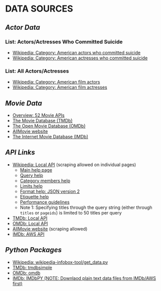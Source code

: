 # DATA SOURCES

## ***Actor Data***

### List: Actors/Actresses Who Committed Suicide
* [Wikipedia: Category: American actors who committed suicide](https://en.wikipedia.org/wiki/Category:American_male_actors_who_committed_suicide)
* [Wikipedia: Category: American actresses who committed suicide](https://en.wikipedia.org/wiki/Category:American_actresses_who_committed_suicide)

### List: All Actors/Actresses
* [Wikipedia: Category: American film actors](https://en.wikipedia.org/wiki/Category:American_male_film_actors)
* [Wikipedia: Category: American film actresses](https://en.wikipedia.org/wiki/Category:American_film_actresses)

## ***Movie Data***
* [Overview: 52 Movie APIs](https://www.programmableweb.com/news/52-movies-apis-rovi-rotten-tomatoes-and-internet-video-archive/2013/01/22)
* [The Movie Database (TMDb)](https://www.themoviedb.org/)
* [The Open Movie Database (OMDb)](http://www.omdbapi.com/)
* [AllMovie website](https://www.allmovie.com/)
* [The Internet Movie Database (IMDb)](http://www.imdb.com/)


## ***API Links***
* [Wikipedia: Local API](https://en.wikipedia.org/w/api.php) (scraping allowed on individual pages)
	* [Main help page](https://www.mediawiki.org/wiki/API:Main_page) 
	* [Query help](https://www.mediawiki.org/wiki/API:Query)
	* [Category members help](https://www.mediawiki.org/wiki/API:Categorymembers)
	* [Limits help](https://www.mediawiki.org/wiki/API:Lists#Limits)
	* [Format help: JSON version 2](https://www.mediawiki.org/wiki/API:JSON_version_2)
	* [Etiquette help](https://www.mediawiki.org/wiki/API:Etiquette)
	* [Performance guidelines](https://www.mediawiki.org/wiki/Performance_guidelines)
	* Note 1: Specifying titles through the query string (either through `titles` or `pageids`) is limited to 50 titles per query
* [TMDb: Local API](https://www.themoviedb.org/documentation/api)
* [OMDb: Local API](http://www.omdbapi.com/)
* [AllMovie website](https://www.allmovie.com/) (scraping allowed)
* [IMDb: AWS API](http://www.imdb.com/interfaces/)


## ***Python Packages***
* [Wikipedia: wikipedia-infobox-tool/get_data.py](https://github.com/scraperwiki/wikipedia-infobox-tool/blob/master/get_data.py)
* [TMDb: tmdbsimple](https://pypi.python.org/pypi/tmdbsimple)
* [OMDb: omdb](https://pypi.python.org/pypi/omdb)
* [IMDb: IMDbPY (NOTE: Downlaod plain text data files from IMDb/AWS first)](http://imdbpy.sourceforge.net/)